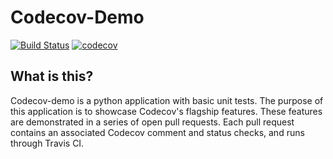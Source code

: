# Codecov-Demo

[![Build Status](https://travis-ci.org/codecov/codecov-demo.svg?branch=master)](https://travis-ci.org/codecov/Python-Standard) [![codecov](https://codecov.io/gh/codecov/codecov-demo/branch/master/graph/badge.svg)](https://codecov.io/gh/codecov/codecov-demo)

## What is this?

Codecov-demo is a python application with basic unit tests. The purpose of this application is to showcase Codecov's flagship features. These features are demonstrated in a series of open pull requests. Each pull request contains an associated Codecov comment and status checks, and runs through Travis CI.

